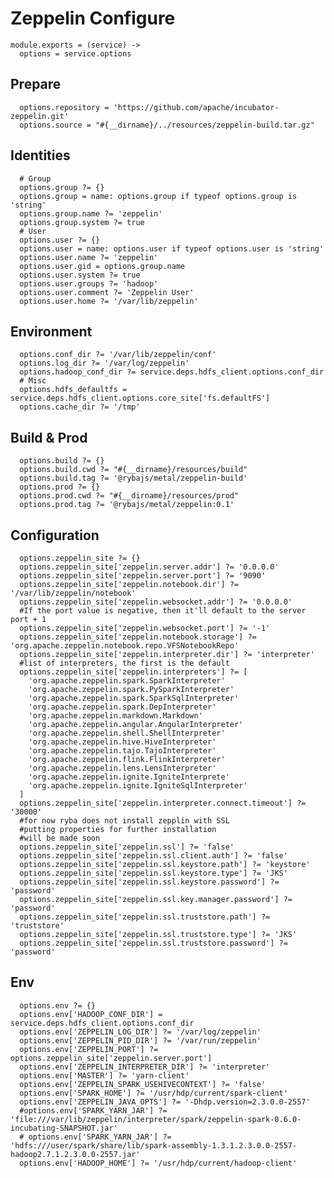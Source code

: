 
# Zeppelin Configure

    module.exports = (service) ->
      options = service.options

## Prepare

      options.repository = 'https://github.com/apache/incubator-zeppelin.git'
      options.source = "#{__dirname}/../resources/zeppelin-build.tar.gz"

## Identities

      # Group
      options.group ?= {}
      options.group = name: options.group if typeof options.group is 'string'
      options.group.name ?= 'zeppelin'
      options.group.system ?= true
      # User
      options.user ?= {}
      options.user = name: options.user if typeof options.user is 'string'
      options.user.name ?= 'zeppelin'
      options.user.gid = options.group.name
      options.user.system ?= true
      options.user.groups ?= 'hadoop'
      options.user.comment ?= 'Zeppelin User'
      options.user.home ?= '/var/lib/zeppelin'

## Environment

      options.conf_dir ?= '/var/lib/zeppelin/conf'
      options.log_dir ?= '/var/log/zeppelin'
      options.hadoop_conf_dir ?= service.deps.hdfs_client.options.conf_dir
      # Misc
      options.hdfs_defaultfs = service.deps.hdfs_client.options.core_site['fs.defaultFS']
      options.cache_dir ?= '/tmp'

## Build & Prod

      options.build ?= {}
      options.build.cwd ?= "#{__dirname}/resources/build"
      options.build.tag ?= '@rybajs/metal/zeppelin-build'
      options.prod ?= {}
      options.prod.cwd ?= "#{__dirname}/resources/prod"
      options.prod.tag ?= '@rybajs/metal/zeppelin:0.1'

## Configuration

      options.zeppelin_site ?= {}
      options.zeppelin_site['zeppelin.server.addr'] ?= '0.0.0.0'
      options.zeppelin_site['zeppelin.server.port'] ?= '9090'
      options.zeppelin_site['zeppelin.notebook.dir'] ?= '/var/lib/zeppelin/notebook'
      options.zeppelin_site['zeppelin.websocket.addr'] ?= '0.0.0.0'
      #If the port value is negative, then it'll default to the server port + 1
      options.zeppelin_site['zeppelin.websocket.port'] ?= '-1'
      options.zeppelin_site['zeppelin.notebook.storage'] ?= 'org.apache.zeppelin.notebook.repo.VFSNotebookRepo'
      options.zeppelin_site['zeppelin.interpreter.dir'] ?= 'interpreter'
      #list of interpreters, the first is the default 
      options.zeppelin_site['zeppelin.interpreters'] ?= [
        'org.apache.zeppelin.spark.SparkInterpreter'
        'org.apache.zeppelin.spark.PySparkInterpreter'
        'org.apache.zeppelin.spark.SparkSqlInterpreter'
        'org.apache.zeppelin.spark.DepInterpreter'
        'org.apache.zeppelin.markdown.Markdown'
        'org.apache.zeppelin.angular.AngularInterpreter'
        'org.apache.zeppelin.shell.ShellInterpreter'
        'org.apache.zeppelin.hive.HiveInterpreter'
        'org.apache.zeppelin.tajo.TajoInterpreter'
        'org.apache.zeppelin.flink.FlinkInterpreter'
        'org.apache.zeppelin.lens.LensInterpreter'
        'org.apache.zeppelin.ignite.IgniteInterprete'
        'org.apache.zeppelin.ignite.IgniteSqlInterpreter'
      ]
      options.zeppelin_site['zeppelin.interpreter.connect.timeout'] ?= '30000'
      #for now ryba does not install zepplin with SSL
      #putting properties for further installation
      #will be made soon
      options.zeppelin_site['zeppelin.ssl'] ?= 'false'
      options.zeppelin_site['zeppelin.ssl.client.auth'] ?= 'false'
      options.zeppelin_site['zeppelin.ssl.keystore.path'] ?= 'keystore'
      options.zeppelin_site['zeppelin.ssl.keystore.type'] ?= 'JKS'
      options.zeppelin_site['zeppelin.ssl.keystore.password'] ?= 'password'
      options.zeppelin_site['zeppelin.ssl.key.manager.password'] ?= 'password'
      options.zeppelin_site['zeppelin.ssl.truststore.path'] ?= 'truststore'
      options.zeppelin_site['zeppelin.ssl.truststore.type'] ?= 'JKS'
      options.zeppelin_site['zeppelin.ssl.truststore.password'] ?= 'password'

## Env

      options.env ?= {}
      options.env['HADOOP_CONF_DIR'] = service.deps.hdfs_client.options.conf_dir
      options.env['ZEPPELIN_LOG_DIR'] ?= '/var/log/zeppelin'
      options.env['ZEPPELIN_PID_DIR'] ?= '/var/run/zeppelin'
      options.env['ZEPPELIN_PORT'] ?= options.zeppelin_site['zeppelin.server.port']
      options.env['ZEPPELIN_INTERPRETER_DIR'] ?= 'interpreter'
      options.env['MASTER'] ?= 'yarn-client'
      options.env['ZEPPELIN_SPARK_USEHIVECONTEXT'] ?= 'false'
      options.env['SPARK_HOME'] ?= '/usr/hdp/current/spark-client'
      options.env['ZEPPELIN_JAVA_OPTS'] ?= '-Dhdp.version=2.3.0.0-2557'
      #options.env['SPARK_YARN_JAR'] ?= 'file:///var/lib/zeppelin/interpreter/spark/zeppelin-spark-0.6.0-incubating-SNAPSHOT.jar'
      # options.env['SPARK_YARN_JAR'] ?= 'hdfs:///user/spark/share/lib/spark-assembly-1.3.1.2.3.0.0-2557-hadoop2.7.1.2.3.0.0-2557.jar'
      options.env['HADOOP_HOME'] ?= '/usr/hdp/current/hadoop-client'
